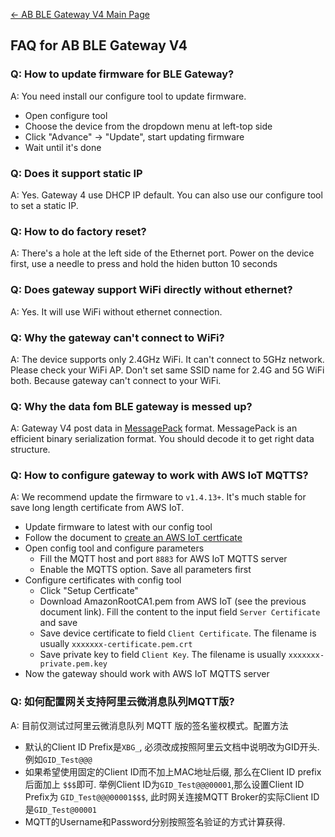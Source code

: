 
[← AB BLE Gateway V4 Main Page](AB_BLE_Gateway_V4.md)

## FAQ for AB BLE Gateway V4

### Q: How to update firmware for BLE Gateway? ###

A: You need install our configure tool to update firmware.

* Open configure tool
* Choose the device from the dropdown menu at left-top side
* Click "Advance" -> "Update", start updating firmware
* Wait until it's done

### Q: Does it support static IP ###

A: Yes. Gateway 4 use DHCP IP default. You can also use our configure
tool to set a static IP.

### Q: How to do factory reset? ###

A: There's a hole at the left side of the Ethernet port. Power on the device first, use a needle to press and hold the hiden button 10 seconds

### Q: Does gateway support WiFi directly without ethernet? ###

A: Yes. It will use WiFi without ethernet connection.

### Q: Why the gateway can't connect to WiFi? ###

A: The device supports only 2.4GHz WiFi. It can't connect to 5GHz network. Please check your WiFi AP. Don't set same SSID name for 2.4G and 5G WiFi both. Because gateway can't connect to your WiFi.

### Q: Why the data fom BLE gateway is messed up? ###

A: Gateway V4 post data in [MessagePack](https://msgpack.org/) format. MessagePack is an efficient binary serialization format. You should decode it to get right data structure.

### Q: How to configure gateway to work with AWS IoT MQTTS? ###

A: We recommend update the firmware to `v1.4.13+`. It's much stable for save long length certificate from AWS IoT.

* Update firmware to latest with our config tool
* Follow the document to [create an AWS IoT certficate](https://docs.aws.amazon.com/iot/latest/developerguide/device-certs-create.html)
* Open config tool and configure parameters
  * Fill the MQTT host and port `8883` for AWS IoT MQTTS server
  * Enable the MQTTS option. Save all parameters first
* Configure certificates with config tool
  * Click "Setup Certficate"
  * Download AmazonRootCA1.pem from AWS IoT (see the previous document link).  Fill the content to the input field `Server Certificate` and save
  * Save device certificate to field `Client Certificate`. The filename is usually `xxxxxxx-certificate.pem.crt`
  * Save private key to field `Client Key`. The filename is usually `xxxxxxx-private.pem.key`
* Now the gateway should work with AWS IoT MQTTS server

### Q: 如何配置网关支持阿里云微消息队列MQTT版? ###

A: 目前仅测试过阿里云微消息队列 MQTT 版的签名鉴权模式。配置方法

* 默认的Client ID Prefix是`XBG_`, 必须改成按照阿里云文档中说明改为GID开头.例如`GID_Test@@@`
* 如果希望使用固定的Client ID而不加上MAC地址后缀, 那么在Client ID prefix后面加上 `$$$`即可. 举例Client ID为`GID_Test@@@00001`,那么设置Client ID Prefix为 `GID_Test@@@00001$$$`, 此时网关连接MQTT Broker的实际Client ID是`GID_Test@00001`
* MQTT的Username和Password分别按照签名验证的方式计算获得.
